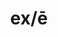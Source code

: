 ---
title: ex/ē
meaning: out of
ch: [two, four, nine, mt, mt8thru9]
pos: preposition
di: (takes ablative)
---